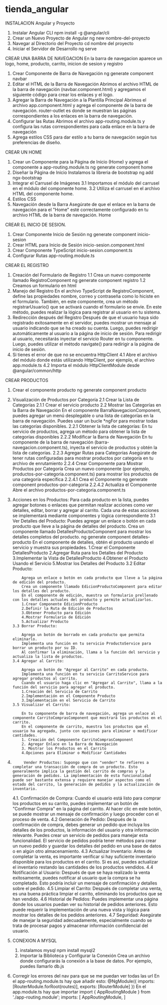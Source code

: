 # tienda_angular

INSTALACION Angular y Proyecto

1. Instalar Angular CLI
   npm install -g @angular/cli
2. Crear un Nuevo Proyecto de Angular
   ng new nombre-del-proyecto
3. Navegar al Directorio del Proyecto
   cd nombre del proyecto
4. Iniciar el Servidor de Desarrollo
   ng serve

CREAR UNA BARRA DE NAVEGACION
En la barra de navegacion aparece un logo, home, producto, carrito, inicion de sesion y registro

1. Crear Componente de Barra de Navegación
   ng generate component navbar
2. Editar el HTML de la Barra de Navegación
   Abrimos el archivo HTML de la barra de navegación (navbar.component.html) y agregamos el siguiente código para crear los enlaces y el logo.
3. Agregar la Barra de Navegación a la Plantilla Principal
   Abrimos el archivo app.component.html y agrega el componente de la barra de navegación.
   router-outlet es donde se muestran las páginas correspondientes a los enlaces en la barra de navegación.
4. Configurar las Rutas
   Abrimos el archivo app-routing.module.ts y configura las rutas correspondientes para cada enlace en la barra de navegación
5. Agrega estilos CSS para dar estilo a tu barra de navegación según tus preferencias de diseño.

CREAR UN HOME

1. Crear un Componente para la Página de Inicio (Home) y agrega el componente a app-routing.module.ts
   ng generate component home
2. Diseñar la Página de Inicio
   Instalamos la libreria de bootstrap
   ng add ngx-bootstrap
3. Integrar el Carrusel de Imágenes
   3.1 Importamos el módulo del carrusel en el módulo del componente home.
   3.2 Utiliza el carrusel en el archivo HTML del componente home.
4. Estilos CSS
5. Navegación desde la Barra
   Asegúrate de que el enlace en la barra de navegación para el "Home" esté correctamente configurado en tu archivo HTML de la barra de navegación.
   <a routerLink="/home">Home</a>

CREAR EL INICIO DE SESION.

1. Crear Componente Inicio de Sesión
   ng generate component inicio-sesion
2. Crear HTML para Inicio de Sesión
   inicio-sesion.component.html
3. Crear Componente TypeScript
   inicio-sesion.component.ts
4. Configurar Rutas
   app-routing.module.ts

CREAR EL REGISTRO

1. Creación del Formulario de Registro
   1.1 Crea un nuevo componente llamado RegistroComponent
   ng generate component registro
   1.2 Creamos un formulario en html
2. Manejo del Registro
   En el archivo TypeScript de RegistroComponent, define las propiedades nombre, correo y contraseña como lo hiciste en el formulario. También, en este componente, crea un método registrarUsuario() que se activará cuando el formulario se envíe. En este método, puedes realizar la lógica para registrar al usuario en tu sistema.
3. Redirección después del Registro
   Después de que el usuario haya sido registrado exitosamente en el servidor, puedes mostrar un mensaje al usuario indicando que se ha creado su cuenta. Luego, puedes redirigir automáticamente al usuario a la página de inicio de sesión.
   Para redirigir al usuario, necesitarás inyectar el servicio Router en tu componente. Luego, puedes utilizar el método navigate() para redirigir a la página de inicio de sesión.
4. Si tienes el error de que no se encuentra HttpClient
   4.1 Abre el archivo del módulo donde estás utilizando HttpClient, por ejemplo, el archivo app.module.ts
   4.2 Importa el módulo HttpClientModule desde @angular/common/http

CREAR PRODUCTOS

1.  Crear el componente producto
    ng generate component producto
2.  Visualización de Productos por Categoría
    2.1 Crear la Lista de Categorías
    2.1.1 Crear el servicio producto
    2.2 Mostrar las Categorías en la Barra de Navegación
    En el componente BarraNavegacionComponent, puedes agregar un menú desplegable o una lista de categorías en la barra de navegación. Puedes usar un bucle \*ngFor para mostrar todas las categorías disponibles.
    2.2.1 Obtener la lista de categorías:
    En tu servicio de productos, agrega un método para obtener la lista de categorías disponibles
    2.2.2 Modificar la Barra de Navegación
    En tu componente de la barra de navegación (barra-navegacion.component.ts), inyecta el servicio de productos y obtén la lista de categorías.
    2.2.3 Agregar Rutas para Categorías
    Asegúrate de tener rutas configuradas para mostrar productos por categoría en tu archivo de enrutamiento
    2.2.4 Crear Componente para Mostrar Productos por Categoría
    Crea un nuevo componente (por ejemplo, productos-por-categoria.component.ts) para mostrar los productos de una categoría específica
    2.2.4.1 Crea el Componente
    ng generate component productos-por-categoria
    2.2.4.2 Actualiza el Componente
    Abre el archivo productos-por-categoria.component.ts
3.  Acciones en los Productos:
    Para cada producto en la lista, puedes agregar botones o enlaces que permitan realizar acciones como ver detalles, editar, borrar y agregar al carrito. Cada una de estas acciones se implementará mediante componentes y lógica correspondiente
    3.1 Ver Detalles del Producto:
    Puedes agregar un enlace o botón en cada producto que lleve a la página de detalles del producto.
    Crea un componente llamado DetallesProductoComponent para mostrar los detalles completos del producto.
    ng generate component detalles-producto
    En el componente de detalles, obtén el producto usando el servicio y muestra sus propiedades.
    1.Crear el Componente DetallesProducto
    2.Agregar Ruta para los Detalles del Producto
    3.Implementar la Vista de DetallesProducto
    4.Obtener el Producto Usando el Servicio
    5.Mostrar los Detalles del Producto
    3.2 Editar Producto:

            Agrega un enlace o botón en cada producto que lleve a la página de edición del producto.
            Crea un componente llamado EdicionProductoComponent para editar los detalles del producto.
            En el componente de edición, muestra un formulario prellenado con los detalles actuales del producto y permite actualizarlos.
            1.Crear Componente EdicionProducto
            2.Definir la Ruta de Edición de Productos
            3.Obtener Producto para Edición
            4.Mostrar Formulario de Edición
            5.Actualizar Producto
        3.3 Borrar Producto:

            Agrega un botón de borrado en cada producto que permita eliminarlo.
            Implementa una función en tu servicio ProductoService para borrar un producto por su ID.
            Al confirmar la eliminación, llama a la función del servicio y actualiza la lista de productos.
        3.4 Agregar al Carrito:

            Agrega un botón de "Agregar al Carrito" en cada producto.
            Implementa una función en tu servicio CarritoService para agregar productos al carrito.
            Cuando el usuario haga clic en "Agregar al Carrito", llama a la función del servicio para agregar el producto.
            1.Creación del Servicio de Carrito
            2.Implementación en el Componente Producto
            3.Implementación en el Servicio de Carrito
        3.5 Visualizar el Carrito:

            En tu componente de barra de navegación, agrega un enlace al componente CarritoComprasComponent que mostrará los productos en el carrito.
            En el componente de carrito, muestra los productos que el usuario ha agregado, junto con opciones para eliminar o modificar cantidades.
            1. Creación del Componente CarritoComprasComponent
            2. Agregar Enlace en la Barra de Navegación
            3. Mostrar los Productos en el Carrito
            4.Opciones para Eliminar o Modificar Cantidades

4.          Vender Productos: Supongo que con "vender" te refieres a completar una transacción de compra de un producto. Esto generalmente implica la gestión del carrito de compras y la generación de pedidos. La implementación de esta funcionalidad puede ser bastante extensa y requiere manejar aspectos como el estado del carrito, la generación de pedidos y la actualización de inventario.
    4.1. Confirmación de Compra: Cuando el usuario está listo para comprar los productos en su carrito, puedes implementar un botón de "Confirmar Compra" en la página del carrito. Al hacer clic en este botón, se puede mostrar un mensaje de confirmación y luego proceder con el proceso de venta.
    4.2 Generación de Pedido: Después de la confirmación de compra, debes generar un pedido que incluya los detalles de los productos, la información del usuario y otra información relevante. Puedes crear un servicio de pedidos para manejar esta funcionalidad. El servicio de pedidos podría tener métodos para crear un nuevo pedido y guardar los detalles del pedido en una base de datos o en algún otro almacenamiento.
    4.3 Actualizar Inventario: Antes de completar la venta, es importante verificar si hay suficiente inventario disponible para los productos en el carrito. Si es así, puedes actualizar el inventario restando las cantidades de los productos vendidos.
    4.4 Notificación al Usuario: Después de que se haya realizado la venta exitosamente, puedes notificar al usuario que la compra se ha completado. Esto podría incluir un mensaje de confirmación y detalles sobre el pedido.
    4.5 Limpiar el Carrito: Después de completar una venta, es una buena práctica limpiar el carrito, eliminando los productos que se han vendido.
    4.6 Historial de Pedidos: Puedes implementar una página donde los usuarios puedan ver su historial de pedidos anteriores. Esto puede requerir la implementación de una nueva vista y lógica para mostrar los detalles de los pedidos anteriores.
    4.7 Seguridad: Asegúrate de manejar la seguridad adecuadamente, especialmente cuando se trata de procesar pagos y almacenar información confidencial del usuario.
5.  CONEXION A MYSQL

    1.  instalamos mysql
        npm install mysql2
    2.  Importar la Biblioteca y Configurar la Conexión
        Crea un archivo donde configurarás la conexión a la base de datos. Por ejemplo, puedes llamarlo db.js

6.  Corregir los errores del nav para que se me puedan ver todas las url
    En el app-routing.module.ts hay que añadir esto:
    @NgModule({
    imports: [RouterModule.forRoot(routes)],
    exports: [RouterModule]
    })
    En el app.module.ts hay que importar
    import { AppRoutingModule } from './app-routing.module';
    imports: [
    AppRoutingModule,
    ]
